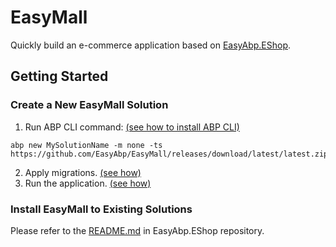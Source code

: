 # EasyMall
Quickly build an e-commerce application based on [EasyAbp.EShop](https://github.com/EasyAbp/EShop).

## Getting Started

### Create a New EasyMall Solution

  1. Run ABP CLI command: [(see how to install ABP CLI)](https://docs.abp.io/en/abp/latest/CLI#installation)
  ```
  abp new MySolutionName -m none -ts https://github.com/EasyAbp/EasyMall/releases/download/latest/latest.zip
  ```
  2. Apply migrations. [(see how)](https://docs.abp.io/en/abp/latest/Tutorials/Part-1?UI=MVC#apply-migrations)
  3. Run the application. [(see how)](https://docs.abp.io/en/abp/latest/Tutorials/Part-1?UI=MVC#run-the-application)
  
### Install EasyMall to Existing Solutions

Please refer to the [README.md](https://github.com/EasyAbp/EShop/blob/dev/README.md#getting-start) in EasyAbp.EShop repository.
